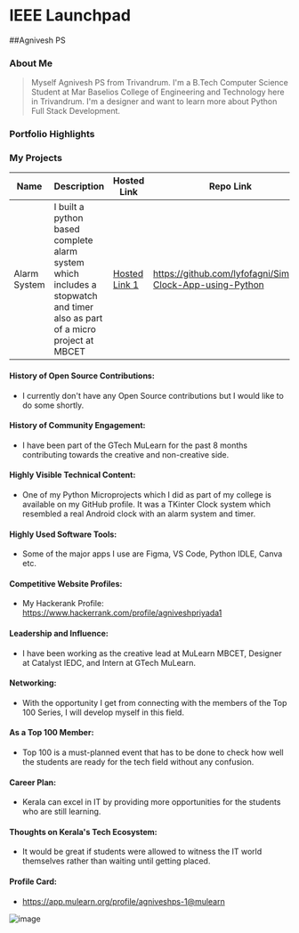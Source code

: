 # IEEE Launchpad

##Agnivesh PS
### About Me

> Myself Agnivesh PS from Trivandrum. I'm a B.Tech Computer Science Student at Mar Baselios College of Engineering and Technology here in Trivandrum. I'm a designer and want to learn more about Python Full Stack Development.


### Portfolio Highlights
### My Projects

| Name           | Description                                                                      | Hosted Link                              | Repo Link                                                      |
|----------------|----------------------------------------------------------------------------------|------------------------------------------|----------------------------------------------------------------|
| Alarm System      | I built a python based complete alarm system which includes a stopwatch and timer also as part of a micro project at MBCET    | [Hosted Link 1](https://example.com)     | https://github.com/lyfofagni/Simple-Clock-App-using-Python                 |

#### History of Open Source Contributions:

- I currently don't have any Open Source contributions but I would like to do some shortly.

#### History of Community Engagement:

- I have been part of the GTech MuLearn for the past 8 months contributing towards the creative and non-creative side.

#### Highly Visible Technical Content:

- One of my Python Microprojects which I did as part of my college is available on my GitHub profile. It was a TKinter Clock system which resembled a real Android clock with an alarm system and timer.

#### Highly Used Software Tools:

- Some of the major apps I use are Figma, VS Code, Python IDLE, Canva etc.

#### Competitive Website Profiles:

- My Hackerank Profile: https://www.hackerrank.com/profile/agniveshpriyada1

#### Leadership and Influence:

-  I have been working as the creative lead at MuLearn MBCET, Designer at Catalyst IEDC, and Intern at GTech MuLearn.

#### Networking:

- With the opportunity I get from connecting with the members of the Top 100 Series, I will develop myself in this field.
  
#### As a Top 100 Member:

- Top 100 is a must-planned event that has to be done to check how well the students are ready for the tech field without any confusion.
  
#### Career Plan:

- Kerala can excel in IT by providing more opportunities for the students who are still learning.

#### Thoughts on Kerala's Tech Ecosystem:

- It would be great if students were allowed to witness the IT world themselves rather than waiting until getting placed.

#### Profile Card:

- https://app.mulearn.org/profile/agniveshps-1@mulearn

![image](https://github.com/user-attachments/assets/d025f447-bc48-4026-9e5c-a96cd0dc32c7)

